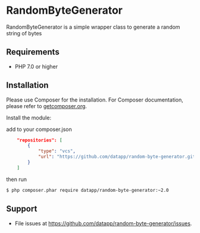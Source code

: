 
# RandomByteGenerator

RandomByteGenerator is a simple wrapper class to generate a random string of bytes

## Requirements

- PHP 7.0 or higher

## Installation

Please use Composer for the installation. For Composer documentation, please refer to
[getcomposer.org](http://getcomposer.org/).

Install the module:

add to your composer.json
```json
    "repositories": [
        {
            "type": "vcs",
            "url": "https://github.com/datapp/random-byte-generator.git"
        }
    ]
```

then run
```sh
$ php composer.phar require datapp/random-byte-generator:~2.0
```

## Support

- File issues at https://github.com/datapp/random-byte-generator/issues.
